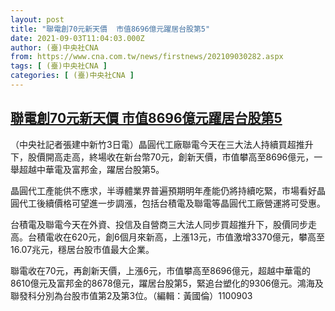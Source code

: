 ```yaml
---
layout: post
title: "聯電創70元新天價  市值8696億元躍居台股第5"
date: 2021-09-03T11:04:03.000Z
author: (臺)中央社CNA
from: https://www.cna.com.tw/news/firstnews/202109030282.aspx
tags: [ (臺)中央社CNA ]
categories: [ (臺)中央社CNA ]
---
```

<!--1630667043000-->
[聯電創70元新天價  市值8696億元躍居台股第5](https://www.cna.com.tw/news/firstnews/202109030282.aspx)
------

<div>
<div></div><div class="paragraph"><p>（中央社記者張建中新竹3日電）晶圓代工廠聯電今天在三大法人持續買超推升下，股價開高走高，終場收在新台幣70元，創新天價，市值攀高至8696億元，一舉超越中華電及富邦金，躍居台股第5。</p><p>晶圓代工產能供不應求，半導體業界普遍預期明年產能仍將持續吃緊，市場看好晶圓代工後續價格可望進一步調漲，包括台積電及聯電等晶圓代工廠營運將可受惠。</p><p>台積電及聯電今天在外資、投信及自營商三大法人同步買超推升下，股價同步走高。台積電收在620元，創6個月來新高，上漲13元，市值激增3370億元，攀高至16.07兆元，穩居台股市值最大企業。</p><p>聯電收在70元，再創新天價，上漲6元，市值攀高至8696億元，超越中華電的8610億元及富邦金的8678億元，躍居台股第5，緊追台塑化的9306億元。鴻海及聯發科分別為台股市值第2及第3位。（編輯：黃國倫）1100903</p></div>
</div>
